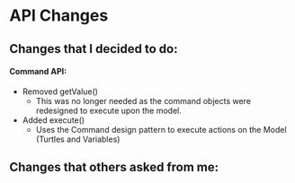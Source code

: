# API Changes

## Changes that I decided to do:
#### Command API:

* Removed getValue()
    * This was no longer needed as the command objects were redesigned to execute upon the model.
* Added execute()
    * Uses the Command design pattern to execute actions on the Model (Turtles and Variables)

## Changes that others asked from me:
